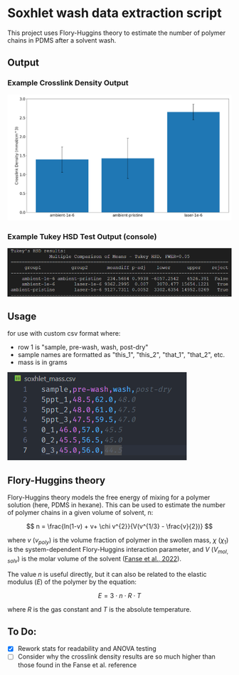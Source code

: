# Soxhlet wash data extraction script

This project uses Flory-Huggins theory to estimate the number of polymer chains in PDMS after a solvent wash. 

## Output

### Example Crosslink Density Output
![example output](images/example_output.png "Example Output")

### Example Tukey HSD Test Output (console)

![example output](images/example_tukey.png "Tukey HSD Test")

## Usage

for use with custom csv format where:
  - row 1 is "sample, pre-wash, wash, post-dry"
  - sample names are formatted as "this_1", "this_2", "that_1", "that_2", etc.
  - mass is in grams

![example csv](images/example_csv.png "Example CSV Format")

## Flory-Huggins theory

Flory-Huggins theory models the free energy of mixing for a polymer solution (here, PDMS in hexane).  This can be used to estimate the number of polymer chains in a given volume of solvent, n:

$$
n = \frac{ln(1-v) + v+ \chi v^{2}}{V(v^{1/3} - \frac{v}{2})}
$$

where $v$ ($v_{poly}$) is the volume fraction of polymer in the swollen mass, $\chi$ ($\chi_1$) is the system-dependent Flory-Huggins interaction parameter, and $V$ ($V_{mol,solv}$) is the molar volume of the solvent ([Fanse et al., 2022](https://www.ncbi.nlm.nih.gov/pmc/articles/PMC9208241/)).

The value $n$ is useful directly, but it can also be related to the elastic modulus ($E$) of the polymer by the equation:

$$
E = 3 \cdot n \cdot R \cdot T
$$

where $R$ is the gas constant and $T$ is the absolute temperature.

## To Do:
  - [x] Rework stats for readability and ANOVA testing
  - [ ] Consider why the crosslink density results are so much higher than those found in the Fanse et al. reference